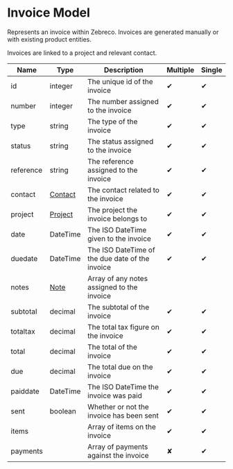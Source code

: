 # Invoice Model

Represents an invoice within Zebreco. Invoices are generated manually or with existing product entities.

Invoices are linked to a project and relevant contact.

| Name          | Type                      | Description                                       | Multiple | Single |
|---------------|---------------------------|---------------------------------------------------|----------|--------|
| id            | integer                   | The unique id of the invoice                      |    ✔     |   ✔    |
| number        | integer                   | The number assigned to the invoice                |    ✔     |   ✔    |
| type          | string                    | The type of the invoice                           |    ✔     |   ✔    |
| status        | string                    | The status assigned to the invoice                |    ✔     |   ✔    |
| reference     | string                    | The reference assigned to the invoice             |    ✔     |   ✔    |
| contact       | [Contact](api-contact.md) | The contact related to the invoice                |    ✔     |   ✔    |
| project       | [Project](api-project.md) | The project the invoice belongs to                |    ✔     |   ✔    |
| date          | DateTime                  | The ISO DateTime given to the invoice             |    ✔     |   ✔    |
| duedate       | DateTime                  | The ISO DateTime of the due date of the invoice   |    ✔     |   ✔    |
| notes         | [Note](api-note.md)       | Array of any notes assigned to the invoice        |
| subtotal      | decimal                   | The subtotal of the invoice                       |    ✔     |   ✔    |
| totaltax      | decimal                   | The total tax figure on the invoice               |    ✔     |   ✔    |
| total         | decimal                   | The total of the invoice                          |    ✔     |   ✔    |
| due           | decimal                   | The total due on the invoice                      |    ✔     |   ✔    |
| paiddate      | DateTime                  | The ISO DateTime the invoice was paid             |    ✔     |   ✔    |
| sent          | boolean                   | Whether or not the invoice has been sent          |    ✔     |   ✔    |
| items         |                           | Array of items on the invoice                     |    ✔     |   ✔    |
| payments      |                           | Array of payments against the invoice             |    ✘     |   ✔    |
